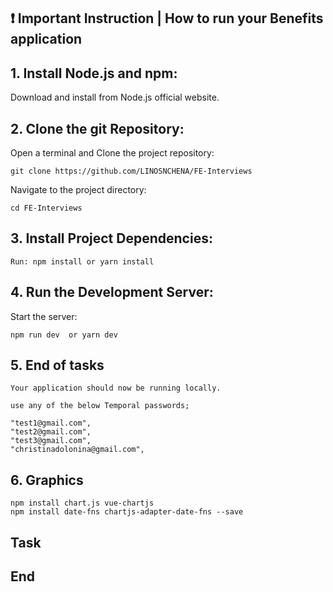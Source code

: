 
## ❗️ Important Instruction | How to run your Benefits application

## 1. Install Node.js and npm:

Download and install from Node.js official website.

## 2. Clone the git Repository:

Open a terminal and  Clone the project repository:

```
git clone https://github.com/LINOSNCHENA/FE-Interviews
```


Navigate to the project directory:
```
cd FE-Interviews
```

## 3. Install Project Dependencies:

``
Run: npm install or yarn install
``

## 4. Run the Development Server:

Start the server: 
```
npm run dev  or yarn dev

```

## 5. End of tasks

```
Your application should now be running locally.

use any of the below Temporal passwords;

"test1@gmail.com",
"test2@gmail.com",
"test3@gmail.com",
"christinadolonina@gmail.com",

```

## 6. Graphics

```
npm install chart.js vue-chartjs
npm install date-fns chartjs-adapter-date-fns --save

```
## Task

## End

